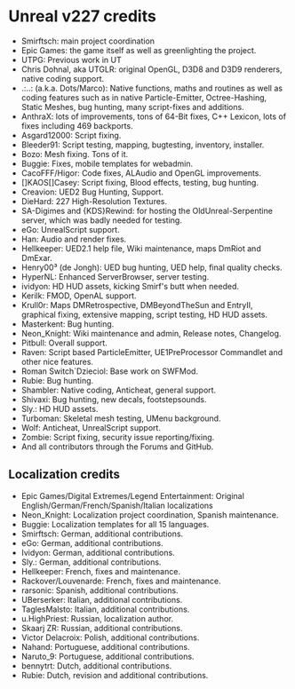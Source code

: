 # Unreal v227 credits

* Smirftsch: main project coordination
* Epic Games: the game itself as well as greenlighting the project.
* UTPG: Previous work in UT
* Chris Dohnal, aka UTGLR: original OpenGL, D3D8 and D3D9 renderers, native coding support.
* .:..: (a.k.a. Dots/Marco): Native functions, maths and routines as well as coding features such as in native Particle-Emitter, Octree-Hashing, Static Meshes, bug hunting, many script-fixes and additions.
* AnthraX: lots of improvements, tons of 64-Bit fixes, C++ Lexicon, lots of fixes including 469 backports.
* Asgard12000: Script fixing.
* Bleeder91<NL>: Script testing, mapping, bugtesting, inventory, installer.
* Bozo: Mesh fixing. Tons of it.
* Buggie: Fixes, mobile templates for webadmin.
* CacoFFF/Higor: Code fixes, ALAudio and OpenGL improvements.
* []KAOS[]Casey: Script fixing, Blood effects, testing, bug hunting.
* Creavion: UED2 Bug Hunting, Support.
* DieHard: 227 High-Resolution Textures.
* SA-Digimes and {KDS}Rewind: for hosting the OldUnreal-Serpentine server, which was badly needed for testing.
* eGo: UnrealScript support.
* Han: Audio and render fixes.
* Hellkeeper: UED2.1 help file, Wiki maintenance, maps DmRiot and DmExar.
* Henry00³ (de Jongh): UED bug hunting, UED help, final quality checks.
* HyperNL: Enhanced ServerBrowser, server testing.
* ividyon: HD HUD assets, kicking Smirf's butt when needed.
* Kerilk: FMOD, OpenAL support.
* Krull0r: Maps DMRetrospective, DMBeyondTheSun and EntryII, graphical fixing, extensive mapping, script testing, HD HUD assets.
* Masterkent: Bug hunting.
* Neon_Knight: Wiki maintenance and admin, Release notes, Changelog.
* Pitbull: Overall support.
* Raven: Script based ParticleEmitter, UE1PreProcessor Commandlet and other nice features.
* Roman Switch`Dzieciol: Base work on SWFMod.
* Rubie: Bug hunting.
* Shambler: Native coding, Anticheat, general support.
* Shivaxi: Bug hunting, new decals, footstepsounds.
* Sly.: HD HUD assets.
* Turboman: Skeletal mesh testing, UMenu background.
* Wolf: Anticheat, UnrealScript support.
* Zombie: Script fixing, security issue reporting/fixing.
* And all contributors through the Forums and GitHub.

## Localization credits

* Epic Games/Digital Extremes/Legend Entertainment: Original English/German/French/Spanish/Italian localizations
* Neon_Knight: Localization project coordination, Spanish maintenance.
* Buggie: Localization templates for all 15 languages.
* Smirftsch: German, additional contributions.
* eGo: German, additional contributions.
* Ividyon: German, additional contributions.
* Sly.: German, additional contributions.
* Hellkeeper: French, fixes and maintenance.
* Rackover/Louvenarde: French, fixes and maintenance.
* rarsonic: Spanish, additional contributions.
* UBerserker: Italian, additional contributions.
* TaglesMalsto: Italian, additional contributions.
* u.HighPriest: Russian, localization author.
* Skaarj ZR: Russian, additional contributions.
* Victor Delacroix: Polish, additional contributions.
* Nahand: Portuguese, additional contributions.
* Naruto_9: Portuguese, additional contributions.
* bennytrt: Dutch, additional contributions.
* Rubie: Dutch, revision and additional contributions.
